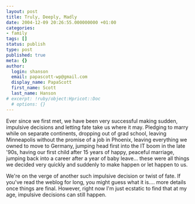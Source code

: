 ```yaml
---
layout: post
title: Truly, Deeply, Madly
date: 2004-12-09 20:26:55.000000000 +01:00
categories:
- family
tags: []
status: publish
type: post
published: true
meta: {}
author:
  login: shanson
  email: papascott-wp@gmail.com
  display_name: PapaScott
  first_name: Scott
  last_name: Hanson
# excerpt: !ruby/object:Hpricot::Doc
  # options: {}
---
```

<p>Ever since we first met, we have been very successful making sudden, impulsive decisions and letting fate take us where it may. Pledging to marry while on separate continents, dropping out of grad school, leaving Minneapolis without the promise of a job in Phoenix, leaving everything we owned to move to Germany, jumping head first into the IT boom in the late '90s, having our first child after 15 years of happy, peaceful marriage, jumping back into a career after a year of baby leave... these were all things we decided very quickly and suddenly to make happen or let happen to us.</p>
<p>We're on the verge of another such impulsive decision or twist of fate. If you've read the weblog for  long, you might guess what it is.... more details once things are final. However, right now I'm just ecstatic to find that at my age, impulsive decisions can still happen.</p>
